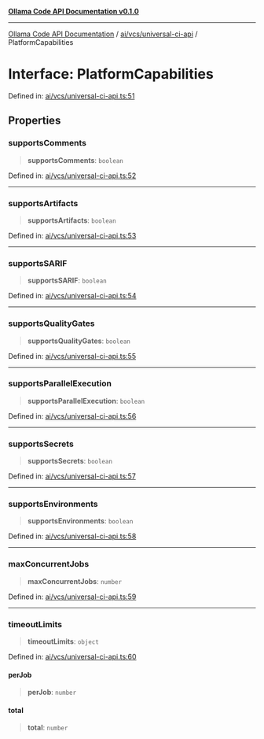 [**Ollama Code API Documentation v0.1.0**](../../../../README.md)

***

[Ollama Code API Documentation](../../../../modules.md) / [ai/vcs/universal-ci-api](../README.md) / PlatformCapabilities

# Interface: PlatformCapabilities

Defined in: [ai/vcs/universal-ci-api.ts:51](https://github.com/erichchampion/ollama-code/blob/f11aa29f0957a2a94b06684242c1f2e6d21777c5/ollama-code/src/ai/vcs/universal-ci-api.ts#L51)

## Properties

### supportsComments

> **supportsComments**: `boolean`

Defined in: [ai/vcs/universal-ci-api.ts:52](https://github.com/erichchampion/ollama-code/blob/f11aa29f0957a2a94b06684242c1f2e6d21777c5/ollama-code/src/ai/vcs/universal-ci-api.ts#L52)

***

### supportsArtifacts

> **supportsArtifacts**: `boolean`

Defined in: [ai/vcs/universal-ci-api.ts:53](https://github.com/erichchampion/ollama-code/blob/f11aa29f0957a2a94b06684242c1f2e6d21777c5/ollama-code/src/ai/vcs/universal-ci-api.ts#L53)

***

### supportsSARIF

> **supportsSARIF**: `boolean`

Defined in: [ai/vcs/universal-ci-api.ts:54](https://github.com/erichchampion/ollama-code/blob/f11aa29f0957a2a94b06684242c1f2e6d21777c5/ollama-code/src/ai/vcs/universal-ci-api.ts#L54)

***

### supportsQualityGates

> **supportsQualityGates**: `boolean`

Defined in: [ai/vcs/universal-ci-api.ts:55](https://github.com/erichchampion/ollama-code/blob/f11aa29f0957a2a94b06684242c1f2e6d21777c5/ollama-code/src/ai/vcs/universal-ci-api.ts#L55)

***

### supportsParallelExecution

> **supportsParallelExecution**: `boolean`

Defined in: [ai/vcs/universal-ci-api.ts:56](https://github.com/erichchampion/ollama-code/blob/f11aa29f0957a2a94b06684242c1f2e6d21777c5/ollama-code/src/ai/vcs/universal-ci-api.ts#L56)

***

### supportsSecrets

> **supportsSecrets**: `boolean`

Defined in: [ai/vcs/universal-ci-api.ts:57](https://github.com/erichchampion/ollama-code/blob/f11aa29f0957a2a94b06684242c1f2e6d21777c5/ollama-code/src/ai/vcs/universal-ci-api.ts#L57)

***

### supportsEnvironments

> **supportsEnvironments**: `boolean`

Defined in: [ai/vcs/universal-ci-api.ts:58](https://github.com/erichchampion/ollama-code/blob/f11aa29f0957a2a94b06684242c1f2e6d21777c5/ollama-code/src/ai/vcs/universal-ci-api.ts#L58)

***

### maxConcurrentJobs

> **maxConcurrentJobs**: `number`

Defined in: [ai/vcs/universal-ci-api.ts:59](https://github.com/erichchampion/ollama-code/blob/f11aa29f0957a2a94b06684242c1f2e6d21777c5/ollama-code/src/ai/vcs/universal-ci-api.ts#L59)

***

### timeoutLimits

> **timeoutLimits**: `object`

Defined in: [ai/vcs/universal-ci-api.ts:60](https://github.com/erichchampion/ollama-code/blob/f11aa29f0957a2a94b06684242c1f2e6d21777c5/ollama-code/src/ai/vcs/universal-ci-api.ts#L60)

#### perJob

> **perJob**: `number`

#### total

> **total**: `number`
